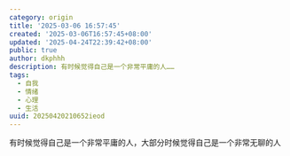 ```yaml
---
category: origin
title: '2025-03-06 16:57:45'
created: '2025-03-06T16:57:45+08:00'
updated: '2025-04-24T22:39:42+08:00'
public: true
author: dkphhh
description: 有时候觉得自己是一个非常平庸的人……
tags:
  - 自我
  - 情绪
  - 心理
  - 生活
uuid: 20250420210652ieod
---
```


有时候觉得自己是一个非常平庸的人，大部分时候觉得自己是一个非常无聊的人
